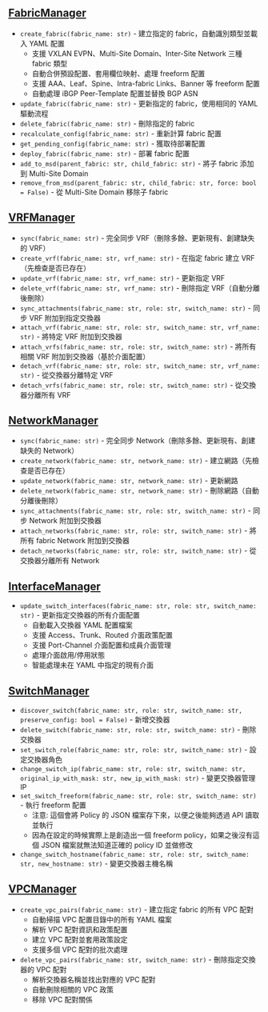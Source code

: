 
## [FabricManager](fabric/README.md)
- `create_fabric(fabric_name: str)` - 建立指定的 fabric，自動識別類型並載入 YAML 配置
  - 支援 VXLAN EVPN、Multi-Site Domain、Inter-Site Network 三種 fabric 類型
  - 自動合併預設配置、套用欄位映射、處理 freeform 配置
  - 支援 AAA、Leaf、Spine、Intra-fabric Links、Banner 等 freeform 配置
  - 自動處理 iBGP Peer-Template 配置並替換 BGP ASN
- `update_fabric(fabric_name: str)` - 更新指定的 fabric，使用相同的 YAML 驅動流程
- `delete_fabric(fabric_name: str)` - 刪除指定的 fabric
- `recalculate_config(fabric_name: str)` - 重新計算 fabric 配置
- `get_pending_config(fabric_name: str)` - 獲取待部署配置
- `deploy_fabric(fabric_name: str)` - 部署 fabric 配置
- `add_to_msd(parent_fabric: str, child_fabric: str)` - 將子 fabric 添加到 Multi-Site Domain
- `remove_from_msd(parent_fabric: str, child_fabric: str, force: bool = False)` - 從 Multi-Site Domain 移除子 fabric


## [VRFManager](vrf/README.md)
- `sync(fabric_name: str)` - 完全同步 VRF（刪除多餘、更新現有、創建缺失的 VRF）
- `create_vrf(fabric_name: str, vrf_name: str)` - 在指定 fabric 建立 VRF（先檢查是否已存在）
- `update_vrf(fabric_name: str, vrf_name: str)` - 更新指定 VRF
- `delete_vrf(fabric_name: str, vrf_name: str)` - 刪除指定 VRF（自動分離後刪除）
- `sync_attachments(fabric_name: str, role: str, switch_name: str)` - 同步 VRF 附加到指定交換器
- `attach_vrf(fabric_name: str, role: str, switch_name: str, vrf_name: str)` - 將特定 VRF 附加到交換器
- `attach_vrfs(fabric_name: str, role: str, switch_name: str)` - 將所有相關 VRF 附加到交換器（基於介面配置）
- `detach_vrf(fabric_name: str, role: str, switch_name: str, vrf_name: str)` - 從交換器分離特定 VRF
- `detach_vrfs(fabric_name: str, role: str, switch_name: str)` - 從交換器分離所有 VRF

## [NetworkManager](network/README.md)
- `sync(fabric_name: str)` - 完全同步 Network（刪除多餘、更新現有、創建缺失的 Network）
- `create_network(fabric_name: str, network_name: str)` - 建立網路（先檢查是否已存在）
- `update_network(fabric_name: str, network_name: str)` - 更新網路
- `delete_network(fabric_name: str, network_name: str)` - 刪除網路（自動分離後刪除）
- `sync_attachments(fabric_name: str, role: str, switch_name: str)` - 同步 Network 附加到交換器
- `attach_networks(fabric_name: str, role: str, switch_name: str)` - 將所有 fabric Network 附加到交換器
- `detach_networks(fabric_name: str, role: str, switch_name: str)` - 從交換器分離所有 Network

## [InterfaceManager](interface/README.md)
- `update_switch_interfaces(fabric_name: str, role: str, switch_name: str)` - 更新指定交換器的所有介面配置
  - 自動載入交換器 YAML 配置檔案
  - 支援 Access、Trunk、Routed 介面政策配置
  - 支援 Port-Channel 介面配置和成員介面管理
  - 處理介面啟用/停用狀態
  - 智能處理未在 YAML 中指定的現有介面

## [SwitchManager](switch/README.md)
- `discover_switch(fabric_name: str, role: str, switch_name: str, preserve_config: bool = False)` - 新增交換器
- `delete_switch(fabric_name: str, role: str, switch_name: str)` - 刪除交換器
- `set_switch_role(fabric_name: str, role: str, switch_name: str)` - 設定交換器角色
- `change_switch_ip(fabric_name: str, role: str, switch_name: str, original_ip_with_mask: str, new_ip_with_mask: str)` - 變更交換器管理 IP
- `set_switch_freeform(fabric_name: str, role: str, switch_name: str)` - 執行 freeform 配置
    - 注意: 這個會將 Policy 的 JSON 檔案存下來，以便之後能夠透過 API 讀取並執行
    - 因為在設定的時候實際上是創造出一個 freeform policy，如果之後沒有這個 JSON 檔案就無法知道正確的 policy ID 並做修改
- `change_switch_hostname(fabric_name: str, role: str, switch_name: str, new_hostname: str)` - 變更交換器主機名稱

## [VPCManager](vpc/README.md)
- `create_vpc_pairs(fabric_name: str)` - 建立指定 fabric 的所有 VPC 配對
  - 自動掃描 VPC 配置目錄中的所有 YAML 檔案
  - 解析 VPC 配對資訊和政策配置
  - 建立 VPC 配對並套用政策設定
  - 支援多個 VPC 配對的批次處理
- `delete_vpc_pairs(fabric_name: str, switch_name: str)` - 刪除指定交換器的 VPC 配對
  - 解析交換器名稱並找出對應的 VPC 配對
  - 自動刪除相關的 VPC 政策
  - 移除 VPC 配對關係